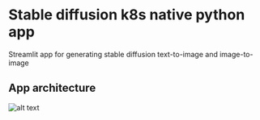 # Stable diffusion k8s native python app

Streamlit app for generating stable diffusion text-to-image and image-to-image

## App architecture

![alt text](https://raw.githubusercontent.com/sanjin94/s-sapp/master/static/app_schema.png)
